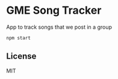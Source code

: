 GME Song Tracker
==================================

App to track songs that we post in a group

`npm start`

License
-------

MIT

